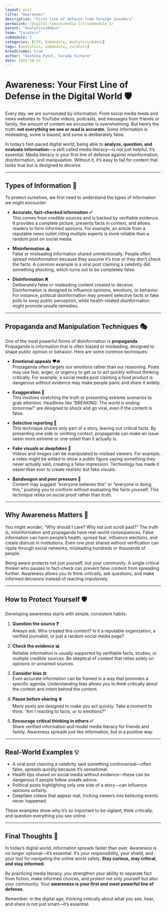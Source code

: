 ```yaml
---
layout: post
title: "Awareness"
description: "First line of defense from foreign invaders"
permalink: /digital-famine/media-lit/submodule_1/
parent: "Analytics/Admin"
team: "Curators"
submodule: 1
categories: [CSP, Submodule, Analytics/Admin]
tags: [analytics, submodule, curators]
breadcrumbs: true
author: "Aashika Patel, Varada Vichare"
date: 2025-10-21
---
```


# Awareness: Your First Line of Defense in the Digital World 🛡️

Every day, we are surrounded by information. From social media feeds and news websites to YouTube videos, podcasts, and messages from friends or family, the amount of content we encounter is overwhelming. But here’s the truth: **not everything we see or read is accurate.** Some information is misleading, some is biased, and some is deliberately false.  

In today’s fast-paced digital world, being able to **analyze, question, and evaluate information**—a skill called media literacy—is not just helpful, it’s essential. Media literacy is your first line of defense against misinformation, disinformation, and manipulation. Without it, it’s easy to fall for content that looks true but is designed to deceive.  

---

## Types of Information 📰

To protect ourselves, we first need to understand the types of information we might encounter:

- **Accurate, fact-checked information ✅**  
  This comes from credible sources and is backed by verifiable evidence. It provides a complete picture, presents facts in context, and allows readers to form informed opinions. For example, an article from a reputable news outlet citing multiple experts is more reliable than a random post on social media.  

- **Misinformation ⚠️**  
  False or misleading information shared unintentionally. People often spread misinformation because they assume it’s true or they don’t check the facts. A common example is a viral post claiming a celebrity did something shocking, which turns out to be completely false.  

- **Disinformation ❌**  
  Deliberately false or misleading content created to deceive. Disinformation is designed to influence opinions, emotions, or behavior. For instance, political disinformation may present selective facts or fake polls to sway public perception, while health-related disinformation might promote unsafe remedies.  

---

## Propaganda and Manipulation Techniques 🎭

One of the most powerful forms of disinformation is **propaganda**. Propaganda is information that is often biased or misleading, designed to shape public opinion or behavior. Here are some common techniques:

- **Emotional appeals ❤️🔥**  
  Propaganda often targets our emotions rather than our reasoning. Posts may use fear, anger, or urgency to get us to act quickly without thinking critically. For example, a social media post claiming a food product is dangerous without evidence may make people panic and share it widely.  

- **Exaggeration 📢**  
  This involves stretching the truth or presenting extreme scenarios to grab attention. Headlines like “BREAKING: The world is ending tomorrow!” are designed to shock and go viral, even if the content is false.  

- **Selective reporting 🎯**  
  This technique shares only part of a story, leaving out critical facts. By presenting one side or omitting context, propaganda can make an issue seem more extreme or one-sided than it actually is.  

- **Fake visuals or deepfakes 🎥**  
  Videos and images can be manipulated to mislead viewers. For example, a video might be edited to show a public figure saying something they never actually said, creating a false impression. Technology has made it easier than ever to create realistic but fake visuals.  

- **Bandwagon and peer pressure 👫**  
  Content may suggest “everyone believes this” or “everyone is doing this,” pushing you to conform without evaluating the facts yourself. This technique relies on social proof rather than truth.  

---

## Why Awareness Matters 🤔

You might wonder, “Why should I care? Why not just scroll past?” The truth is, misinformation and propaganda have real-world consequences. False information can harm people’s health, spread fear, influence elections, and create distrust in institutions. Even one post shared without verification can ripple through social networks, misleading hundreds or thousands of people.  

Being aware protects not just yourself, but your community. A single critical thinker who pauses to fact-check can prevent false content from spreading further. Awareness allows you to think critically, ask questions, and make informed decisions instead of reacting impulsively.  

---

## How to Protect Yourself 🛡️

Developing awareness starts with simple, consistent habits:

1. **Question the source ❓**  
   Always ask: Who created this content? Is it a reputable organization, a verified journalist, or just a random social media page?  

2. **Check the evidence 📊**  
   Reliable information is usually supported by verifiable facts, studies, or multiple credible sources. Be skeptical of content that relies solely on opinions or unnamed sources.  

3. **Consider bias ⚖️**  
   Even accurate information can be framed in a way that promotes a specific agenda. Understanding bias allows you to think critically about the context and intent behind the content.  

4. **Pause before sharing ⏸️**  
   Many posts are designed to make you act quickly. Take a moment to think: “Am I reacting to facts, or to emotions?”  

5. **Encourage critical thinking in others ✅**  
   Share verified information and model media literacy for friends and family. Awareness spreads just like information, but in a positive way.  

---

## Real-World Examples 💡

- A viral post claiming a celebrity said something controversial—often false, spreads quickly because it’s sensational.  
- Health tips shared on social media without evidence—these can be dangerous if people follow unsafe advice.  
- Political posts highlighting only one side of a story—can influence opinions unfairly.  
- Deepfake videos that appear real, tricking viewers into believing events never happened.  

These examples show why it’s so important to be vigilant, think critically, and question everything you see online.  

---

## Final Thoughts 🌟

In today’s digital world, information spreads faster than ever. Awareness is no longer optional—it’s essential. It’s your responsibility, your shield, and your tool for navigating the online world safely. **Stay curious, stay critical, and stay informed.**  

By practicing media literacy, you strengthen your ability to separate fact from fiction, make informed choices, and protect not only yourself but also your community. Your **awareness is your first and most powerful line of defense.**  

Remember: in the digital age, thinking critically about what you see, hear, and share is not just smart—it’s essential.  
